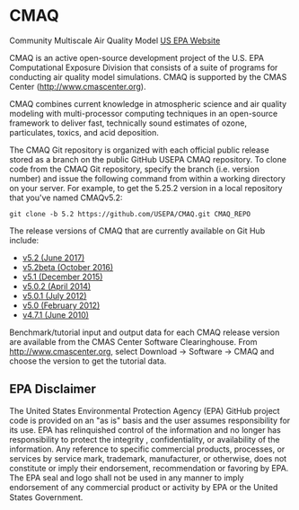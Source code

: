 CMAQ
====

Community Multiscale Air Quality Model [US EPA Website](https://www.epa.gov/air-research/community-multi-scale-air-quality-cmaq-modeling-system-air-quality-management)

CMAQ is an active open-source development project of the U.S. EPA Computational Exposure Division
that consists of a suite of programs for conducting air quality model simulations.
CMAQ is supported by the CMAS Center (http://www.cmascenter.org).

CMAQ combines current knowledge in atmospheric science and air quality modeling with multi-processor
computing techniques in an open-source framework to deliver fast, technically sound estimates of ozone,
particulates, toxics, and acid deposition.

The CMAQ Git repository is organized with each official public release stored as a branch on the public GitHub USEPA CMAQ repository.
To clone code from the CMAQ Git repository, specify the branch (i.e. version number) and issue the following command from within a working directory on your server. For example, to get the 5.25.2 version in a local repository that you've named CMAQv5.2:
```
git clone -b 5.2 https://github.com/USEPA/CMAQ.git CMAQ_REPO
```
The release versions of CMAQ that are currently available on Git Hub include:

* [v5.2 (June 2017)](https://github.com/USEPA/CMAQ/tree/5.2)
* [v5.2beta (October 2016)](https://github.com/USEPA/CMAQ/tree/5.2Beta)
* [v5.1   (December 2015)](https://github.com/USEPA/CMAQ/tree/5.1)
* [v5.0.2 (April 2014)](https://github.com/USEPA/CMAQ/tree/5.0.2)
* [v5.0.1 (July 2012)](https://github.com/USEPA/CMAQ/tree/5.0.1)
* [v5.0   (February 2012)](https://github.com/USEPA/CMAQ/tree/5.0)
* [v4.7.1 (June 2010)](https://github.com/USEPA/CMAQ/tree/4.7.1)

Benchmark/tutorial input and output data for each CMAQ release version are available from the CMAS Center Software Clearinghouse. From http://www.cmascenter.org, select Download -> Software -> CMAQ and choose the version to get the tutorial data.

## EPA Disclaimer
The United States Environmental Protection Agency (EPA) GitHub project code is provided on an "as is" basis and the user assumes responsibility for its use. EPA has relinquished control of the information and no longer has responsibility to protect the integrity , confidentiality, or availability of the information. Any reference to specific commercial products, processes, or services by service mark, trademark, manufacturer, or otherwise, does not constitute or imply their endorsement, recommendation or favoring by EPA. The EPA seal and logo shall not be used in any manner to imply endorsement of any commercial product or activity by EPA or the United States Government.    [<img src="https://licensebuttons.net/p/mark/1.0/88x31.png" width="50" height="15">](https://creativecommons.org/publicdomain/zero/1.0/)
